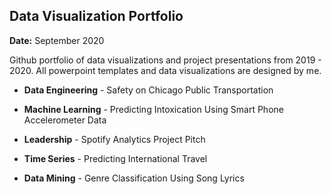 ## Data Visualization Portfolio

**Date:** September 2020

Github portfolio of data visualizations and project presentations from 2019 - 2020. 
 All powerpoint templates and data visualizations are designed by me.
 
- **Data Engineering** - Safety on Chicago Public Transportation

- **Machine Learning**  - Predicting Intoxication Using Smart Phone Accelerometer Data

- **Leadership** - Spotify Analytics Project Pitch

- **Time Series** - Predicting International Travel

- **Data Mining** - Genre Classification Using Song Lyrics
